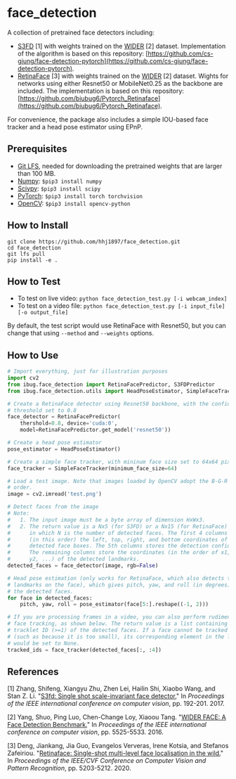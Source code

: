 # face_detection
A collection of pretrained face detectors including:
* [S3FD](http://openaccess.thecvf.com/content_ICCV_2017/papers/Zhang_S3FD_Single_Shot_ICCV_2017_paper.pdf) \[1\] with weights trained on the [WIDER](http://shuoyang1213.me/WIDERFACE/) \[2\] dataset. Implementation of the algorithm is based on this repository: [https://github.com/cs-giung/face-detection-pytorch](https://github.com/cs-giung/face-detection-pytorch).
* [RetinaFace](https://arxiv.org/pdf/1905.00641) \[3\] with weights trained on the [WIDER](http://shuoyang1213.me/WIDERFACE/) \[2\] dataset. Wights for networks using either Resnet50 or MobileNet0.25 as the backbone are included. The implementation is based on this repository: [https://github.com/biubug6/Pytorch_Retinaface](https://github.com/biubug6/Pytorch_Retinaface).

For convenience, the package also includes a simple IOU-based face tracker and a head pose estimator using EPnP.

## Prerequisites
* [Git LFS](https://git-lfs.github.com/), needed for downloading the pretrained weights that are larger than 100 MB.
* [Numpy](https://www.numpy.org/): `$pip3 install numpy`
* [Sciypy](https://www.scipy.org/): `$pip3 install scipy`
* [PyTorch](https://pytorch.org/): `$pip3 install torch torchvision`
* [OpenCV](https://opencv.org/): `$pip3 install opencv-python`

## How to Install
```
git clone https://github.com/hhj1897/face_detection.git
cd face_detection
git lfs pull
pip install -e .
```

## How to Test
* To test on live video: `python face_detection_test.py [-i webcam_index]`
* To test on a video file: `python face_detection_test.py [-i input_file] [-o output_file]`

By default, the test script would use RetinaFace with Resnet50, but you can change that using `--method` and `--weights` options. 

## How to Use
```python
# Import everything, just for illustration purposes
import cv2
from ibug.face_detection import RetinaFacePredictor, S3FDPredictor
from ibug.face_detection.utils import HeadPoseEstimator, SimpleFaceTracker

# Create a RetinaFace detector using Resnet50 backbone, with the confidence 
# threshold set to 0.8
face_detector = RetinaFacePredictor(
    thershold=0.8, device='cuda:0',
    model=RetinaFacePredictor.get_model('resnet50'))

# Create a head pose estimator
pose_estimator = HeadPoseEstimator()

# Create a simple face tracker, with mininum face size set to 64x64 pixels
face_tracker = SimpleFaceTracker(minimum_face_size=64)

# Load a test image. Note that images loaded by OpenCV adopt the B-G-R channel
# order.
image = cv2.imread('test.png')

# Detect faces from the image
# Note:
#   1. The input image must be a byte array of dimension HxWx3.
#   2. The return value is a Nx5 (for S3FD) or a Nx15 (for RetinaFace) matrix,
#      in which N is the number of detected faces. The first 4 columns store 
#      (in this order) the left, top, right, and bottom coordinates of the 
#      detected face boxes. The 5th columns stores the detection confidences.
#      The remaining columns store the coordinates (in the order of x1, y1, x2,
#      y2, ...) of the detected landmarks.
detected_faces = face_detector(image, rgb=False)

# Head pose estimation (only works for RetinaFace, which also detects the 5
# landmarks on the face), which gives pitch, yaw, and roll (in degrees) of
# the detected faces.
for face in detected_faces:
    pitch, yaw, roll = pose_estimator(face[5:].reshape((-1, 2)))

# If you are processing frames in a video, you can also perform rudimentary
# face tracking, as shown below. The return value is a list containing the 
# tracklet ID (>=1) of the detected faces. If a face cannot be tracked 
# (such as because it is too small), its corresponding element in the list 
# would be set to None.
tracked_ids = face_tracker(detected_faces[:, :4])
```

## References
\[1\] Zhang, Shifeng, Xiangyu Zhu, Zhen Lei, Hailin Shi, Xiaobo Wang, and Stan Z. Li. "[S3fd: Single shot scale-invariant face detector.](http://openaccess.thecvf.com/content_ICCV_2017/papers/Zhang_S3FD_Single_Shot_ICCV_2017_paper.pdf)" In _Proceedings of the IEEE international conference on computer vision_, pp. 192-201. 2017.

\[2\] Yang, Shuo, Ping Luo, Chen-Change Loy, Xiaoou Tang. "[WIDER FACE: A Face Detection Benchmark.](http://openaccess.thecvf.com/content_cvpr_2016/papers/Yang_WIDER_FACE_A_CVPR_2016_paper.pdf)" In _Proceedings of the IEEE international conference on computer vision_, pp. 5525-5533. 2016.

\[3\] Deng, Jiankang, Jia Guo, Evangelos Ververas, Irene Kotsia, and Stefanos Zafeiriou. "[Retinaface: Single-shot multi-level face localisation in the wild.](https://openaccess.thecvf.com/content_CVPR_2020/papers/Deng_RetinaFace_Single-Shot_Multi-Level_Face_Localisation_in_the_Wild_CVPR_2020_paper.pdf)" In _Proceedings of the IEEE/CVF Conference on Computer Vision and Pattern Recognition_, pp. 5203-5212. 2020.
